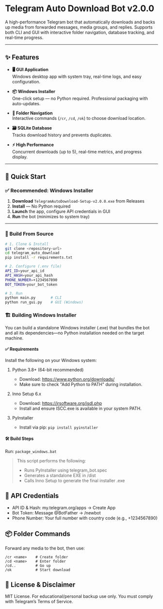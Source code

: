 # Telegram Auto Download Bot v2.0.0

A high-performance Telegram bot that automatically downloads and backs up media from forwarded messages, media groups, and replies. Supports both CLI and GUI with interactive folder navigation, database tracking, and real-time progress.

---

## ✨ Features

- **🖥️ GUI Application**  
  Windows desktop app with system tray, real-time logs, and easy configuration.

- **📦 Windows Installer**  
  One-click setup — no Python required. Professional packaging with auto-updates.

- **📁 Folder Navigation**  
  Interactive commands (`/cr`, `/cd`, `/ok`) to choose download location.

- **🗃️ SQLite Database**  
  Tracks download history and prevents duplicates.

- **⚡ High Performance**  
  Concurrent downloads (up to 5), real-time metrics, and progress display.

---

## 🚀 Quick Start

### ✅ Recommended: Windows Installer

1. **Download** `TelegramAutoDownload-Setup-v2.0.0.exe` from Releases  
2. **Install** — No Python required  
3. **Launch** the app, configure API credentials in GUI  
4. **Run** the bot (minimizes to system tray)

---

### 🧰 Build From Source

```bash
# 1. Clone & Install
git clone <repository-url>
cd telegram_auto_download
pip install -r requirements.txt

# 2. Configure (.env file)
API_ID=your_api_id
API_HASH=your_api_hash
PHONE_NUMBER=+1234567890
BOT_TOKEN=your_bot_token

# 3. Run
python main.py       # CLI
python run_gui.py    # GUI (Windows)
```

### 🏗️ Building Windows Installer

You can build a standalone Windows installer (.exe) that bundles the bot and all its dependencies—no Python installation needed on the target machine.

#### ✅ Requirements

Install the following on your Windows system:

1. Python 3.8+ (64-bit recommended)
    - Download: <https://www.python.org/downloads/>
    - Make sure to check "Add Python to PATH" during installation.

2. Inno Setup 6.x
    - Download: <https://jrsoftware.org/isdl.php>
    - Install and ensure ISCC.exe is available in your system PATH.

3. PyInstaller
    - Install via pip: `pip install pyinstaller`

#### 🛠️ Build Steps

Run: `package_windows.bat`

> This script performs the following:
>
> - Runs PyInstaller using telegram_bot.spec
> - Generates a standalone EXE in /dist
> - Calls Inno Setup to generate the final installer .exe

## 🔐 API Credentials

- API ID & Hash: my.telegram.org/apps → Create App
- Bot Token: Message @BotFather → /newbot
- Phone Number: Your full number with country code (e.g., +1234567890)

## 📦 Folder Commands

Forward any media to the bot, then use:

```
/cr <name>    # Create folder
/cd <name>    # Enter folder
/cd..         # Go up
/ok           # Start download
```

## 📄 License & Disclaimer

MIT License.
For educational/personal backup use only.
You must comply with Telegram’s Terms of Service.
